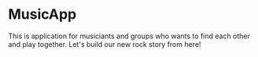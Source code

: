 # MusicApp
This is application for musiciants and groups who wants to find each other and play together. Let's build our new rock story from here!
